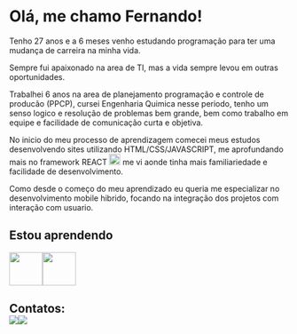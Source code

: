 
# Olá, me chamo Fernando!

Tenho 27 anos e a 6 meses venho estudando programação para ter uma mudança de carreira na minha vida.

Sempre fui apaixonado na area de TI, mas a vida sempre levou em outras oportunidades.

Trabalhei 6 anos na area de planejamento programação e controle de producão (PPCP), cursei Engenharia Quimica nesse periodo, tenho um senso logico e resolução de problemas bem grande, bem como trabalho em equipe e facilidade de comunicação curta e objetiva.

No inicio do meu processo de aprendizagem comecei meus estudos desenvolvendo sites utilizando HTML/CSS/JAVASCRIPT, me aprofundando mais no framework REACT <img src="https://cdn.jsdelivr.net/gh/devicons/devicon/icons/react/react-original.svg" width="20" height="20"/> me vi aonde tinha mais familiariedade e facilidade de desenvolvimento.

Como desde o começo do meu aprendizado eu queria me especializar no desenvolvimento mobile hibrido, focando na integração dos projetos com interação com usuario.

## Estou aprendendo
<img src="https://cdn.jsdelivr.net/gh/devicons/devicon/icons/react/react-original-wordmark.svg" width="60" height="60"/><img src="https://cdn.jsdelivr.net/gh/devicons/devicon/icons/javascript/javascript-plain.svg" width="60" height="60" />



## Contatos:<div><a href = "mailto:vicentegodinho20@gmail.com"><img src="https://img.shields.io/badge/Gmail-D14836?style=for-the-badge&logo=gmail&logoColor=white" target="_blank"></a><a href="https://www.linkedin.com/in/fernando-vicente-godinho-76a018143" target="_blank"><img src="https://img.shields.io/badge/-LinkedIn-%230077B5?style=for-the-badge&logo=linkedin&logoColor=white" target="_blank"></a>   </div>

